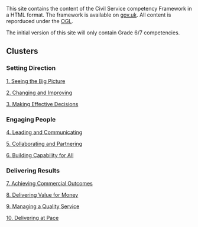 This site contains the content of the Civil Service competency Framework in a HTML format. The framework is available on [gov.uk](https://www.gov.uk/government/publications/civil-service-competency-framework). All content is reporduced under the [OGL](http://www.nationalarchives.gov.uk/doc/open-government-licence/version/1/open-government-licence.htm). 

The initial version of this site will only contain Grade 6/7 competencies. 

## Clusters

### Setting Direction

[1. Seeing the Big Picture](seeingthebigpicture.md)

[2. Changing and Improving](changingandimproving.md)

[3. Making Effective Decisions](makingeffectivedecisions.md)

### Engaging People

[4. Leading and Communicating](leadingandcommunicating.md)

[5. Collaborating and Partnering](collaboratingandpartnering.md)

[6. Building Capability for All](buildingcapabilityforall.md)

### Delivering Results

[7. Achieving Commercial Outcomes](achievingcomercialoutcomes.md)

[8. Delivering Value for Money](deliveringvalueformoney.md)

[9. Managing a Quality Service](managingaqualityservice.md)

[10. Delivering at Pace](deliveringatpace.md)
